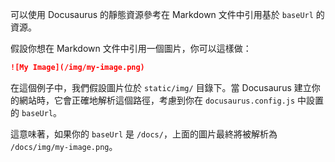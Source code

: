 可以使用 Docusaurus 的靜態資源參考在 Markdown 文件中引用基於 `baseUrl` 的資源。

假設你想在 Markdown 文件中引用一個圖片，你可以這樣做：

```markdown
![My Image](/img/my-image.png)
```

在這個例子中，我們假設圖片位於 `static/img/` 目錄下。當 Docusaurus 建立你的網站時，它會正確地解析這個路徑，考慮到你在 `docusaurus.config.js` 中設置的 `baseUrl`。

這意味著，如果你的 `baseUrl` 是 `/docs/`，上面的圖片最終將被解析為 `/docs/img/my-image.png`。

